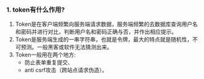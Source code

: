 ### 1. token有什么作用?
1. Token是在客户端频繁向服务端请求数据，服务端频繁的去数据库查询用户名和密码并进行对比，判断用户名和密码正确与否，并作出相应提示。
2. Token是服务端生成的一串字符串，也就是令牌，最大的特点就是随机性，不可预测。一般黑客或软件无法猜测出来。
3. Token一般用在两个地方:
    - 防止表单重复提交、
    - anti csrf攻击（跨站点请求伪造）。